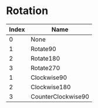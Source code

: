 # Rotation

Index | Name
--- | ---
0 | None
1 | Rotate90
2 | Rotate180
3 | Rotate270
1 | Clockwise90
2 | Clockwise180
3 | CounterClockwise90
